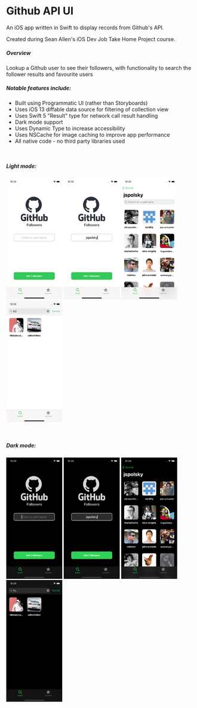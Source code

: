 #  Github API UI

An iOS app written in Swift to display records from Github's API. 

Created during Sean Allen's iOS Dev Job Take Home Project course. <br /> 

##### Overview 
Lookup a Github user to see their followers, with functionality to search the follower results and favourite users


##### Notable features include:
* Built using Programmatic UI (rather than Storyboards)
* Uses iOS 13 diffable data source for filtering of collection view
* Uses Swift 5 "Result" type for network call result handling
* Dark mode support
* Uses Dynamic Type to increase accessibility
* Uses NSCache for image caching to improve app performance
* All native code - no third party libraries used

<br /> 

##### Light mode:

<a href="screenshot-white-one"><img src="GithubAPIViewer/Support/READMEImages/screenshot_2_white_1.png" width="150"/></a>
<a href="screenshot-white-two"><img src="GithubAPIViewer/Support/READMEImages/screenshot_2_white_2.png" width="150"/></a>
<a href="screenshot-white-three"><img src="GithubAPIViewer/Support/READMEImages/screenshot_2_white_3.png" width="150"/></a>
<a href="screenshot-white-four"><img src="GithubAPIViewer/Support/READMEImages/screenshot_2_white_4.png" width="150"/></a>

<br /> 


##### Dark mode:

<a href="screenshot-black-one"><img src="GithubAPIViewer/Support/READMEImages/screenshot_2_black_1.png" width="150"/></a>
<a href="screenshot-black-two"><img src="GithubAPIViewer/Support/READMEImages/screenshot_2_black_2.png" width="150"/></a>
<a href="screenshot-black-three"><img src="GithubAPIViewer/Support/READMEImages/screenshot_2_black_3.png" width="150"/></a>
<a href="screenshot-black-four"><img src="GithubAPIViewer/Support/READMEImages/screenshot_2_black_4.png" width="150"/></a>

